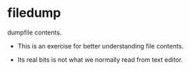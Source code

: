# filedump
dumpfile contents.

* This is an exercise for better understanding file contents. 

* Its real bits is not what we normally read from text editor.
